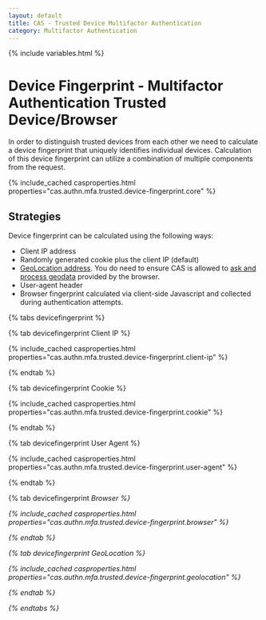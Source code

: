 ```yaml
---
layout: default
title: CAS - Trusted Device Multifactor Authentication
category: Multifactor Authentication
---
```


{% include variables.html %}

# Device Fingerprint - Multifactor Authentication Trusted Device/Browser

In order to distinguish trusted devices from each other we need to calculate a device fingerprint that uniquely
identifies individual devices. Calculation of this device fingerprint can utilize a combination of multiple components
from the request. 

{% include_cached casproperties.html properties="cas.authn.mfa.trusted.device-fingerprint.core" %}
   
## Strategies

Device fingerprint can be calculated using the following ways:

- Client IP address
- Randomly generated cookie plus the client IP (default)
- [GeoLocation address](../authentication/GeoTracking-Authentication-Requests.html). You do need to ensure CAS is 
allowed to [ask and process geodata](../authentication/Configuring-Authentication-Events.html) provided by the browser.
- User-agent header
- Browser fingerprint calculated via client-side Javascript and collected during authentication attempts.

{% tabs devicefingerprint %}

{% tab devicefingerprint Client IP %}

{% include_cached casproperties.html properties="cas.authn.mfa.trusted.device-fingerprint.client-ip" %}

{% endtab %}

{% tab devicefingerprint Cookie %}

{% include_cached casproperties.html properties="cas.authn.mfa.trusted.device-fingerprint.cookie" %}

{% endtab %}

{% tab devicefingerprint User Agent %}

{% include_cached casproperties.html properties="cas.authn.mfa.trusted.device-fingerprint.user-agent" %}

{% endtab %}

{% tab devicefingerprint <i class="fa fa-chrome px-1">Browser %}

{% include_cached casproperties.html properties="cas.authn.mfa.trusted.device-fingerprint.browser" %}

{% endtab %}

{% tab devicefingerprint <i class="fa fa-globe px-1">GeoLocation %}

{% include_cached casproperties.html properties="cas.authn.mfa.trusted.device-fingerprint.geolocation" %}

{% endtab %}

{% endtabs %}


